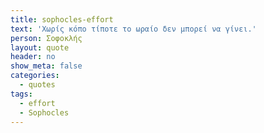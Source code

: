 ```yaml
---
title: sophocles-effort
text: 'Χωρίς κόπο τίποτε το ωραίο δεν μπορεί να γίνει.'
person: Σοφοκλής
layout: quote
header: no
show_meta: false
categories:
  - quotes
tags:
  - effort
  - Sophocles
---
```

